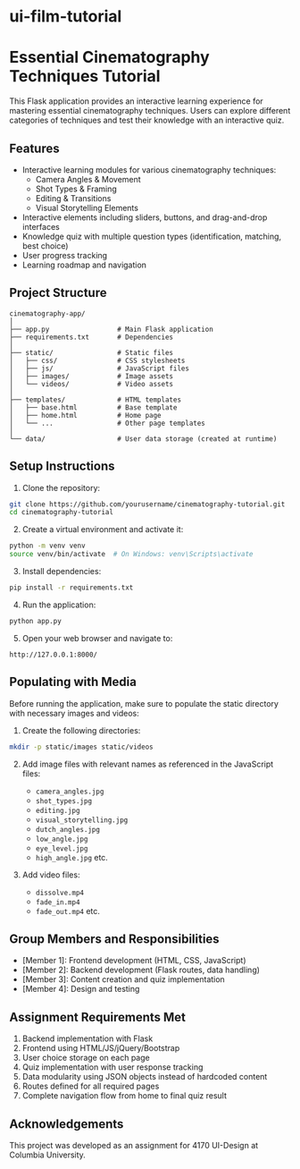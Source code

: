 # ui-film-tutorial
# Essential Cinematography Techniques Tutorial

This Flask application provides an interactive learning experience for mastering essential cinematography techniques. Users can explore different categories of techniques and test their knowledge with an interactive quiz.

## Features

- Interactive learning modules for various cinematography techniques:
  - Camera Angles & Movement
  - Shot Types & Framing
  - Editing & Transitions
  - Visual Storytelling Elements
- Interactive elements including sliders, buttons, and drag-and-drop interfaces
- Knowledge quiz with multiple question types (identification, matching, best choice)
- User progress tracking
- Learning roadmap and navigation

## Project Structure

```
cinematography-app/
│
├── app.py                 # Main Flask application
├── requirements.txt       # Dependencies
│
├── static/                # Static files
│   ├── css/               # CSS stylesheets
│   ├── js/                # JavaScript files
│   ├── images/            # Image assets
│   └── videos/            # Video assets
│
├── templates/             # HTML templates
│   ├── base.html          # Base template
│   ├── home.html          # Home page
│   └── ...                # Other page templates
│
└── data/                  # User data storage (created at runtime)
```

## Setup Instructions

1. Clone the repository:
```bash
git clone https://github.com/yourusername/cinematography-tutorial.git
cd cinematography-tutorial
```

2. Create a virtual environment and activate it:
```bash
python -m venv venv
source venv/bin/activate  # On Windows: venv\Scripts\activate
```

3. Install dependencies:
```bash
pip install -r requirements.txt
```

4. Run the application:
```bash
python app.py
```

5. Open your web browser and navigate to:
```
http://127.0.0.1:8000/
```

## Populating with Media

Before running the application, make sure to populate the static directory with necessary images and videos:

1. Create the following directories:
```bash
mkdir -p static/images static/videos
```

2. Add image files with relevant names as referenced in the JavaScript files:
   - `camera_angles.jpg`
   - `shot_types.jpg`
   - `editing.jpg`
   - `visual_storytelling.jpg`
   - `dutch_angles.jpg`
   - `low_angle.jpg`
   - `eye_level.jpg`
   - `high_angle.jpg`
   etc.

3. Add video files:
   - `dissolve.mp4`
   - `fade_in.mp4`
   - `fade_out.mp4`
   etc.

## Group Members and Responsibilities

- [Member 1]: Frontend development (HTML, CSS, JavaScript)
- [Member 2]: Backend development (Flask routes, data handling)
- [Member 3]: Content creation and quiz implementation
- [Member 4]: Design and testing

## Assignment Requirements Met

1. Backend implementation with Flask
2. Frontend using HTML/JS/jQuery/Bootstrap
3. User choice storage on each page
4. Quiz implementation with user response tracking
5. Data modularity using JSON objects instead of hardcoded content
6. Routes defined for all required pages
7. Complete navigation flow from home to final quiz result

## Acknowledgements

This project was developed as an assignment for 4170 UI-Design at Columbia University.

